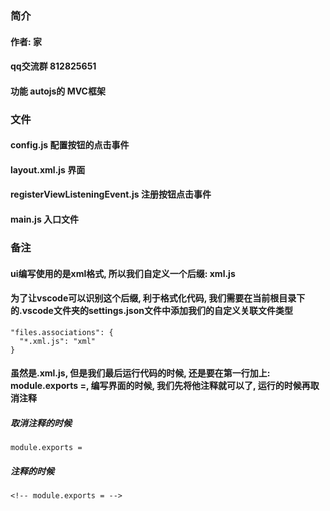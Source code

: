 
### 简介
#### 作者: 家
#### qq交流群 812825651
#### 功能 autojs的 MVC框架  

### 文件
#### config.js 配置按钮的点击事件
#### layout.xml.js 界面
#### registerViewListeningEvent.js 注册按钮点击事件
#### main.js 入口文件

### 备注
#### ui编写使用的是xml格式, 所以我们自定义一个后缀: xml.js
#### 为了让vscode可以识别这个后缀, 利于格式化代码, 我们需要在当前根目录下的.vscode文件夹的settings.json文件中添加我们的自定义关联文件类型
  ```
  "files.associations": {
    "*.xml.js": "xml"
  }
  ```
  
  

####  虽然是.xml.js, 但是我们最后运行代码的时候, 还是要在第一行加上: module.exports =, 编写界面的时候, 我们先将他注释就可以了, 运行的时候再取消注释
##### 取消注释的时候
`module.exports =`
##### 注释的时候
`<!-- module.exports = -->`

